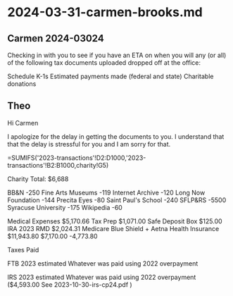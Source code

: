 # 2024-03-31-carmen-brooks.md



## Carmen 2024-03024


Checking in with you to see if you have an ETA on when you will any (or all) of the following tax documents uploaded dropped off at the office:

Schedule K-1s
Estimated payments made (federal and state)
Charitable donations

## Theo

Hi Carmen

I apologize for the delay in getting the documents to you. I understand that that the delay is stressful for you and I am sorry for that.

=SUMIFS('2023-transactions'!D2:D1000,'2023-transactions'!B2:B1000,charity!G5)


Charity	Total: $6,688

BB&N	-250
Fine Arts Museums	-119
Internet Archive	-120
Long Now Foundation	-144
Precita Eyes	-80
Saint Paul's School	-240
SFLP&RS	-5500
Syracuse University	-175
Wikipedia	-60


Medical Expenses	$5,170.66
Tax Prep	$1,071.00
Safe Deposit Box 	$125.00
IRA 2023 RMD 	$2,024.31
					Medicare	Blue Shield + Aetna
Health Insurance	$11,943.80	$7,170.00	-4,773.80

Taxes Paid

FTB
2023 estimated	Whatever was paid using 2022 overpayment

IRS
2023 estimated Whatever was paid using 2022 overpayment ($4,593.00 See 2023-10-30-irs-cp24.pdf )
